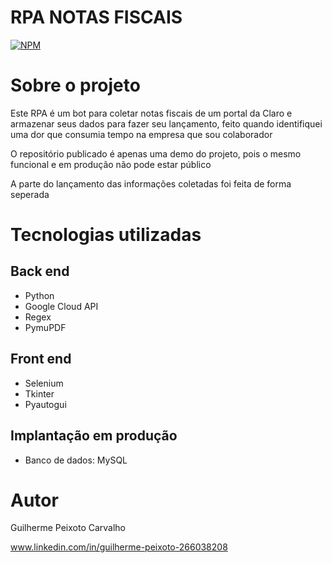 # RPA NOTAS FISCAIS
[![NPM](https://img.shields.io/npm/l/react)](https://github.com/Guilhermepxt04/RPA_NF/blob/main/LICENSE) 

# Sobre o projeto

Este RPA é um bot para coletar notas fiscais de um portal da Claro e armazenar seus dados para fazer seu lançamento, feito quando identifiquei uma dor que consumia tempo na empresa que sou colaborador

O repositório publicado é apenas uma demo do projeto, pois o mesmo funcional e em produção não pode estar público 

A parte do lançamento das informações coletadas foi feita de forma seperada 

# Tecnologias utilizadas
## Back end
- Python
- Google Cloud API
- Regex
- PymuPDF
## Front end
- Selenium
- Tkinter
- Pyautogui
## Implantação em produção
- Banco de dados: MySQL

# Autor

Guilherme Peixoto Carvalho 

www.linkedin.com/in/guilherme-peixoto-266038208

